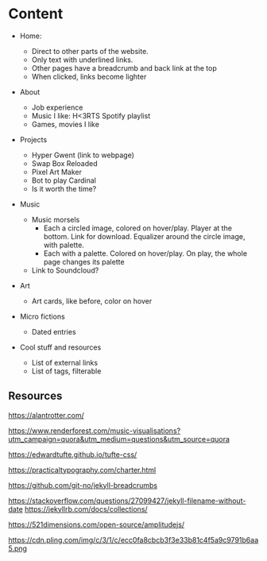 # Content

- Home:

  - Direct to other parts of the website.
  - Only text with underlined links.
  - Other pages have a breadcrumb and back link at the top
  - When clicked, links become lighter

- About

  - Job experience
  - Music I like: H<3RTS Spotify playlist
  - Games, movies I like

- Projects

  - Hyper Gwent (link to webpage)
  - Swap Box Reloaded
  - Pixel Art Maker
  - Bot to play Cardinal
  - Is it worth the time?

- Music

  - Music morsels
    - Each a circled image, colored on hover/play. Player at the bottom. Link for download. Equalizer around the circle image, with palette.
    - Each with a palette. Colored on hover/play. On play, the whole page changes its palette
  - Link to Soundcloud?

- Art

  - Art cards, like before, color on hover

- Micro fictions

  - Dated entries

- Cool stuff and resources
  - List of external links
  - List of tags, filterable

## Resources

https://alantrotter.com/

https://www.renderforest.com/music-visualisations?utm_campaign=quora&utm_medium=questions&utm_source=quora

https://edwardtufte.github.io/tufte-css/

https://practicaltypography.com/charter.html

https://github.com/git-no/jekyll-breadcrumbs

https://stackoverflow.com/questions/27099427/jekyll-filename-without-date
https://jekyllrb.com/docs/collections/

https://521dimensions.com/open-source/amplitudejs/

https://cdn.pling.com/img/c/3/1/c/ecc0fa8cbcb3f3e33b81c4f5a9c9791b6aa5.png
